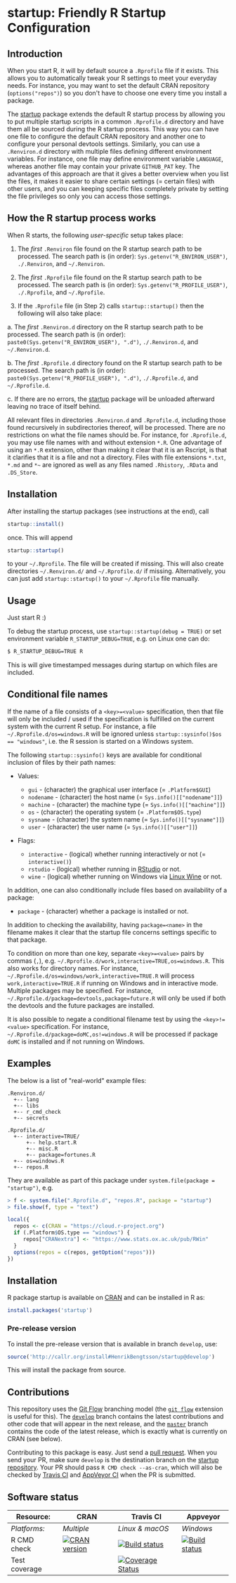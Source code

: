 # startup: Friendly R Startup Configuration

## Introduction

When you start R, it will by default source a `.Rprofile` file if it exists.  This allows you to automatically tweak your R settings to meet your everyday needs.  For instance, you may want to set the default CRAN repository (`options("repos")`) so you don't have to choose one every time you install a package.

The [startup] package extends the default R startup process by allowing you to put multiple startup scripts in a common `.Rprofile.d` directory and have them all be sourced during the R startup process.  This way you can have one file to configure the default CRAN repository and another one to configure your personal devtools settings.
Similarly, you can use a `.Renviron.d` directory with multiple files defining different environment variables.  For instance, one file may define environment variable `LANGUAGE`, whereas another file may contain your private `GITHUB_PAT` key.
The advantages of this approach are that it gives a better overview when you list the files, it makes it easier to share certain settings (= certain files) with other users, and you can keeping specific files completely private by setting the file privileges so only you can access those settings.


## How the R startup process works

When R starts, the following _user-specific_ setup takes place:

1. The _first_ `.Renviron` file found on the R startup search path to be processed.  The search path is (in order): `Sys.getenv("R_ENVIRON_USER")`, `./.Renviron`, and `~/.Renviron`.

2. The _first_ `.Rprofile` file found on the R startup search path to be processed.  The search path is (in order): `Sys.getenv("R_PROFILE_USER")`, `./.Rprofile`, and `~/.Rprofile`.

3. If the `.Rprofile` file (in Step 2) calls `startup::startup()` then the following will also take place:

  a. The _first_ `.Renviron.d` directory on the R startup search path to be processed.  The search path is (in order): `paste0(Sys.getenv("R_ENVIRON_USER"), ".d")`, `./.Renviron.d`, and `~/.Renviron.d`.
  
  b. The _first_ `.Rprofile.d` directory found on the R startup search path to be processed.  The search path is (in order): `paste0(Sys.getenv("R_PROFILE_USER"), ".d")`, `./.Rprofile.d`, and `~/.Rprofile.d`.
  
  c. If there are no errors, the [startup] package will be unloaded afterward leaving no trace of itself behind.

All relevant files in directories `.Renviron.d` and `.Rprofile.d`, including those found recursively in subdirectories thereof, will be processed.  There are no restrictions on what the file names should be.  For instance, for `.Rprofile.d`, you may use file names with and without extension `*.R`.  One advantage of using an `*.R` extension, other than making it clear that it is an Rscript, is that it clarifies that it is a file and not a directory.  Files with file extensions `*.txt`, `*.md` and `*~` are ignored as well as any files named `.Rhistory`, `.RData` and `.DS_Store`.



## Installation

After installing the startup packages (see instructions at the end), call
```r
startup::install()
```
once.  This will append
```r
startup::startup()
```
to your `~/.Rprofile`.  The file will be created if missing.  This will also create directories `~/.Renviron.d/` and `~/.Rprofile.d/` if missing.  Alternatively, you can just add `startup::startup()` to your `~/.Rprofile` file manually.


## Usage

Just start R :)

To debug the startup process, use `startup::startup(debug = TRUE)` or set environment variable `R_STARTUP_DEBUG=TRUE`, e.g. on Linux one can do:
```sh
$ R_STARTUP_DEBUG=TRUE R
```
This is will give timestamped messages during startup on which files are included.


## Conditional file names

If the name of a file consists of a `<key>=<value>` specification, then that file will only be included / used if the specification is fulfilled on the current system with the current R setup.  For instance, a file `~/.Rprofile.d/os=windows.R` will be ignored unless `startup::sysinfo()$os == "windows"`, i.e. the R session is started on a Windows system.

The following `startup::sysinfo()` keys are available for conditional inclusion of files by their path names:

* Values:
  - `gui`         - (character) the graphical user interface (= `.Platform$GUI`)
  - `nodename`    - (character) the host name (= `Sys.info()[["nodename"]]`)
  - `machine`     - (character) the machine type (= `Sys.info()[["machine"]]`)
  - `os`          - (character) the operating system (= `.Platform$OS.type`)
  - `sysname`     - (character) the system name (= `Sys.info()[["sysname"]]`)
  - `user`        - (character) the user name (= `Sys.info()[["user"]]`)
  
* Flags:
  - `interactive` - (logical) whether running interactively or not (= `interactive()`)
  - `rstudio`     - (logical) whether running in [RStudio] or not.
  - `wine`        - (logical) whether running on Windows via [Linux Wine] or not.

In addition, one can also conditionally include files based on availability of a package:

* `package`     - (character) whether a package is installed or not.

In addition to checking the availability, having `package=<name>` in the filename makes it clear that the startup file concerns settings specific to that package.

To condition on more than one key, separate `<key>=<value>` pairs by commas (`,`), e.g. `~/.Rprofile.d/work,interactive=TRUE,os=windows.R`.  This also works for directory names.  For instance, `~/.Rprofile.d/os=windows/work,interactive=TRUE.R` will process `work,interactive=TRUE.R` if running on Windows and in interactive mode.  Multiple packages may be specified.  For instance, `~/.Rprofile.d/package=devtools,package=future.R` will only be used if both the devtools and the future packages are installed.

It is also possible to negate a conditional filename test by using the `<key>!=<value>` specification.  For instance, `~/.Rprofile.d/package=doMC,os!=windows.R` will be processed if package `doMC` is installed and if not running on Windows.


## Examples
The below is a list of "real-world" example files:
```
.Renviron.d/
  +-- lang
  +-- libs
  +-- r_cmd_check
  +-- secrets
 
.Rprofile.d/
  +-- interactive=TRUE/
      +-- help.start.R
      +-- misc.R
	  +-- package=fortunes.R
  +-- os=windows.R
  +-- repos.R
```
They are available as part of this package under `system.file(package = "startup")`, e.g.
```r
> f <- system.file(".Rprofile.d", "repos.R", package = "startup")
> file.show(f, type = "text")

local({
  repos <- c(CRAN = "https://cloud.r-project.org")
  if (.Platform$OS.type == "windows") {
     repos["CRANextra"] <- "https://www.stats.ox.ac.uk/pub/RWin"
  }
  options(repos = c(repos, getOption("repos")))
})
```

[startup]: https://cran.r-project.org/package=startup
[RStudio]: https://www.rstudio.com/products/RStudio/
[Linux Wine]: https://www.winehq.org/

## Installation
R package startup is available on [CRAN](https://cran.r-project.org/package=startup) and can be installed in R as:
```r
install.packages('startup')
```

### Pre-release version

To install the pre-release version that is available in branch `develop`, use:
```r
source('http://callr.org/install#HenrikBengtsson/startup@develop')
```
This will install the package from source.  



## Contributions

This repository uses the [Git Flow](http://nvie.com/posts/a-successful-git-branching-model/) branching model (the [`git flow`](https://github.com/petervanderdoes/gitflow-avh) extension is useful for this).  The [`develop`](https://github.com/HenrikBengtsson/startup/tree/develop) branch contains the latest contributions and other code that will appear in the next release, and the [`master`](https://github.com/HenrikBengtsson/startup) branch contains the code of the latest release, which is exactly what is currently on CRAN (see below).

Contributing to this package is easy.  Just send a [pull request](https://help.github.com/articles/using-pull-requests/).  When you send your PR, make sure `develop` is the destination branch on the [startup repository](https://github.com/HenrikBengtsson/startup).  Your PR should pass `R CMD check --as-cran`, which will also be checked by <a href="https://travis-ci.org/HenrikBengtsson/startup">Travis CI</a> and <a href="https://ci.appveyor.com/project/HenrikBengtsson/startup">AppVeyor CI</a> when the PR is submitted.


## Software status

| Resource:     | CRAN        | Travis CI       | Appveyor         |
| ------------- | ------------------- | --------------- | ---------------- |
| _Platforms:_  | _Multiple_          | _Linux & macOS_ | _Windows_        |
| R CMD check   | <a href="https://cran.r-project.org/web/checks/check_results_startup.html"><img border="0" src="http://www.r-pkg.org/badges/version/startup" alt="CRAN version"></a> | <a href="https://travis-ci.org/HenrikBengtsson/startup"><img src="https://travis-ci.org/HenrikBengtsson/startup.svg" alt="Build status"></a>   | <a href="https://ci.appveyor.com/project/HenrikBengtsson/startup"><img src="https://ci.appveyor.com/api/projects/status/github/HenrikBengtsson/startup?svg=true" alt="Build status"></a> |
| Test coverage |                     | <a href="https://codecov.io/gh/HenrikBengtsson/startup"><img src="https://codecov.io/gh/HenrikBengtsson/startup/branch/develop/graph/badge.svg" alt="Coverage Status"/></a>     |                  |
